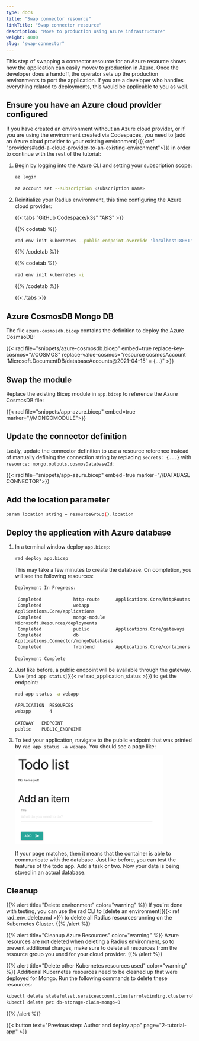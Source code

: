 ```yaml
---
type: docs
title: "Swap connector resource"
linkTitle: "Swap connector resource"
description: "Move to production using Azure infrastructure"
weight: 4000
slug: "swap-connector"
---
```


This step of swapping a connector resource for an Azure resource shows how the application can easily movev to production in Azure. Once the developer does a handoff, the operator sets up the production environments to port the application. If you are a developer who handles everything related to deployments, this would be applicable to you as well.

## Ensure you have an Azure cloud provider configured

If you have created an environment without an Azure cloud provider, or if you are using the environment created via Codespaces, you need to [add an Azure cloud provider to your existing environment]({{<ref "providers#add-a-cloud-provider-to-an-existing-environment">}}) in order to continue with the rest of the tutorial:

1. Begin by logging into the Azure CLI and setting your subscription scope:

    ```bash
    az login
    ```
    ```bash
    az account set --subscription <subscription name>
    ```
1. Reinitialize your Radius environment, this time configuring the Azure cloud provider:

   {{< tabs "GitHub Codespace/k3s" "AKS" >}}
   
   {{% codetab %}}
   ```bash
   rad env init kubernetes --public-endpoint-override 'localhost:8081' -i
   ```
   {{% /codetab %}}
   
   {{% codetab %}}
   ```bash
   rad env init kubernetes -i
   ```
   {{% /codetab %}}
   
   {{< /tabs >}}

## Azure CosmosDB Mongo DB

The file `azure-cosmosdb.bicep` contains the definition to deploy the Azure CosmsoDB:

{{< rad file="snippets/azure-cosmosdb.bicep" embed=true replace-key-cosmos="//COSMOS" replace-value-cosmos="resource cosmosAccount 'Microsoft.DocumentDB/databaseAccounts@2021-04-15' = {...}" >}}

## Swap the module

Replace the existing Bicep module in `app.bicep` to reference the Azure CosmosDB file:

{{< rad file="snippets/app-azure.bicep" embed=true marker="//MONGOMODULE">}}

## Update the connector definition

Lastly, update the connector definition to use a resource reference instead of manually defining the connection string by replacing `secrets: {...}` with `resource: mongo.outputs.cosmosDatabaseId`:

{{< rad file="snippets/app-azure.bicep" embed=true marker="//DATABASE CONNECTOR">}}

## Add the location parameter

```sh
param location string = resourceGroup().location
```

## Deploy the application with Azure database

1. In a terminal window deploy `app.bicep`:

   ```sh
   rad deploy app.bicep
   ```
   This may take a few minutes to create the database. On completion, you will see the following resources:

   ```
   Deployment In Progress:

    Completed            http-route      Applications.Core/httpRoutes
    Completed            webapp          Applications.Core/applications
    Completed            mongo-module    Microsoft.Resources/deployments
    Completed            public          Applications.Core/gateways
    Completed            db              Applications.Connector/mongoDatabases
    Completed            frontend        Applications.Core/containers

   Deployment Complete 
   ```

1. Just like before, a public endpoint will be available through the gateway. Use [`rad app status`]({{< ref rad_application_status >}}) to get the endpoint:

   ```bash
   rad app status -a webapp
   ```
   ```
   APPLICATION  RESOURCES
   webapp       4

   GATEWAY   ENDPOINT
   public    PUBLIC_ENDPOINT
   ```

1. To test your application, navigate to the public endpoint that was printed by `rad app status -a webapp`. You should see a page like:

   <img src="todoapp-withdb.png" width="400" alt="screenshot of the todo application with a database">

   If your page matches, then it means that the container is able to communicate with the database. Just like before, you can test the features of the todo app. Add a task or two. Now your data is being stored in an actual database.

## Cleanup

{{% alert title="Delete environment" color="warning" %}}
If you're done with testing, you can use the rad CLI to [delete an environment]({{< ref rad_env_delete.md >}}) to delete all Radius resourcesrunning on the Kubernetes Cluster.
{{% /alert %}}

{{% alert title="Cleanup Azure Resources" color="warning" %}}
Azure resources are not deleted when deleting a Radius environment, so to prevent additional charges, make sure to delete all resources from the resource group you used for your cloud provider.
{{% /alert %}}

{{% alert title="Delete other Kubernetes resources used" color="warning" %}}
Additional Kubernetes resources need to be cleaned up that were deployed for Mongo. Run the following commands to delete these resources:

```bash
kubectl delete statefulset,serviceaccount,clusterrolebinding,clusterrole,secret mongo
kubectl delete pvc db-storage-claim-mongo-0
```

{{% /alert %}}

{{< button text="Previous step: Author and deploy app" page="2-tutorial-app" >}}

